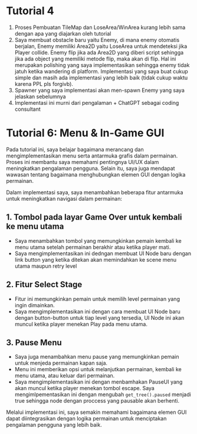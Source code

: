 # Tutorial 4  
1. Proses Pembuatan TileMap dan LoseArea/WinArea kurang lebih sama dengan apa yang diajarkan oleh tutorial
2. Saya membuat obstacle baru yaitu Enemy, di mana enemy otomatis berjalan, Enemy memiliki Area2D yaitu LoseArea untuk mendeteksi jika Player collide. Enemy flip jika ada Area2D yang diberi script sehingga jika ada object yang memiliki metode flip, maka akan di flip. Hal ini merupakan polishing yang saya implementasikan sehingga enemy tidak jatuh ketika wandering di platform. Implementasi yang saya buat cukup simple dan masih ada implementasi yang lebih baik (tidak cukup waktu karena PPL pls forgivb). 
3. Spawner yang saya implementasi akan men-spawn Enemy yang saya jelaskan sebelumnya
4. Implementasi ini murni dari pengalaman + ChatGPT sebagai coding consultant

# Tutorial 6: Menu & In-Game GUI  

Pada tutorial ini, saya belajar bagaimana merancang dan mengimplementasikan menu serta antarmuka grafis dalam permainan. Proses ini membantu saya memahami pentingnya UI/UX dalam meningkatkan pengalaman pengguna. Selain itu, saya juga mendapat wawasan tentang bagaimana menghubungkan elemen GUI dengan logika permainan.  

Dalam implementasi saya, saya menambahkan beberapa fitur antarmuka untuk meningkatkan navigasi dalam permainan:  

## 1. Tombol pada layar Game Over untuk kembali ke menu utama  
- Saya menambahkan tombol yang memungkinkan pemain kembali ke menu utama setelah permainan berakhir atau ketika player mati.  
- Saya mengimplementasikan ini dedngan membuat UI Node baru dengan link button yang ketika ditekan akan memindahkan ke scene menu utama maupun retry level

## 2. Fitur Select Stage  
- Fitur ini memungkinkan pemain untuk memilih level permainan yang ingin dimainkan.  
- Saya mengimplementasikan ini dengan cara membuat UI Node baru dengan button-button untuk tiap level yang tersedia, UI Node ini akan muncul ketika player menekan Play pada menu utama.

## 3. Pause Menu  
- Saya juga menambahkan menu pause yang memungkinkan pemain untuk menjeda permainan kapan saja.  
- Menu ini memberikan opsi untuk melanjutkan permainan, kembali ke menu utama, atau keluar dari permainan.  
- Saya mengimplementasikan ini dengan menbamhakan PauseUI yang akan muncul ketika player menekan tombol escape. Saya mengimlpementasikan ini dengan mengubah `get_tree().paused` menjadi true sehingga node dengan proccess yang pausable akan berhenti.

Melalui implementasi ini, saya semakin memahami bagaimana elemen GUI dapat diintegrasikan dengan logika permainan untuk menciptakan pengalaman pengguna yang lebih baik.  
